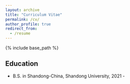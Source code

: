 ```yaml
---
layout: archive
title: "Curriculum Vitae"
permalink: /cv/
author_profile: true
redirect_from:
  - /resume
---
```


{% include base_path %}

Education
------
* B.S. in Shandong-China, Shandong University, 2021 - 


